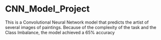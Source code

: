 # CNN_Model_Project
This is a Convolutional Neural Network model that predicts the artist of several images of paintings. Because of the complexity of the task and the Class Imbalance, the model achieved a 65% accuracy 
